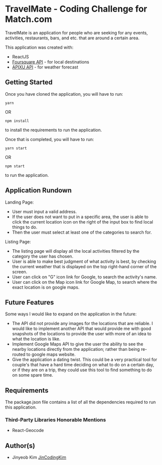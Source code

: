 # TravelMate - Coding Challenge for Match.com

TravelMate is an application for people who are seeking for any events, activities, restaurants, bars, and etc. that are around a certain area.

This application was created with:

- ReactJS
- <a href="https://developer.foursquare.com">Foursquare API</a> - for local destinations
- <a href="https://www.apixu.com/api.aspx">APIXU API</a> - for weather forecast

## Getting Started

Once you have cloned the application, you will have to run:

```
yarn
```

OR

```
npm install
```

to install the requirements to run the application.

Once that is completed, you will have to run:

```
yarn start
```

OR

```
npm start
```

to run the application.

## Application Rundown

Landing Page:

- User must input a valid address.
- If the user does not want to put in a specific area, the user is able to click the current location icon on the right of the input box to find local things to do.
- Then the user must select at least one of the categories to search for.

Listing Page:

- The listing page will display all the local activities filtered by the category the user has chosen.
- User is able to make best judgment of what activity is best, by checking the current weather that is displayed on the top right-hand corner of the screen.
- User can click on "G" icon link for Google, to search the activity's name.
- User can click on the Map icon link for Google Map, to search where the exact location is on google maps.

## Future Features

Some ways I would like to expand on the application in the future:

- The API did not provide any images for the locations that are reliable. I would like to implement another API that would provide me with good snapshots of the locations to provide the user with more of an idea to what the location is like.
- Implement Google Maps API to give the user the ability to see the nearby locations directly from the application; rather than being re-routed to google maps website.
- Give the application a dating twist. This could be a very practical tool for couple's that have a hard time deciding on what to do on a certain day, or if they are on a trip, they could use this tool to find something to do on some spare time.

## Requirements

The package.json file contains a list of all the dependencies required to run this application.

### Third-Party Libraries Honorable Mentions

- React-Geocode

## Author(s)

- Jinyeob Kim <a href="https://github.com/JinCodingKim">JinCodingKim</a>
